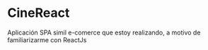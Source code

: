 # CineReact

Aplicación SPA simil e-comerce que estoy realizando, a motivo de familiarizarme con ReactJs
